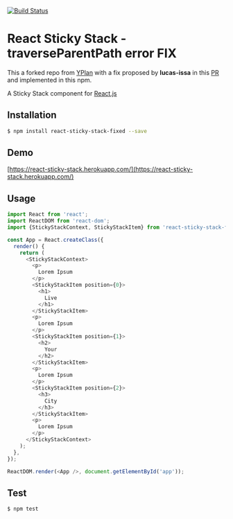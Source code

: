 [![Build Status](https://travis-ci.org/YPlan/react-sticky-stack.svg?branch=master)](https://travis-ci.org/YPlan/react-sticky-stack)

React Sticky Stack - traverseParentPath error FIX
==================

This a forked repo from [YPlan](https://github.com/YPlan/react-sticky-stack) with a fix proposed by **lucas-issa** in this [PR](https://github.com/YPlan/react-sticky-stack/pull/3) and implemented in this npm.

A Sticky Stack component for [React.js](http://facebook.github.io/react/)

Installation
------------

```sh
$ npm install react-sticky-stack-fixed --save
```

Demo
----

[https://react-sticky-stack.herokuapp.com/](https://react-sticky-stack.herokuapp.com/)

Usage
-----

```javascript
import React from 'react';
import ReactDOM from 'react-dom';
import {StickyStackContext, StickyStackItem} from 'react-sticky-stack-fixed';

const App = React.createClass({
  render() {
    return (
      <StickyStackContext>
        <p>
          Lorem Ipsum
        </p>
        <StickyStackItem position={0}>
          <h1>
            Live
          </h1>
        </StickyStackItem>
        <p>
          Lorem Ipsum
        </p>
        <StickyStackItem position={1}>
          <h2>
            Your
          </h2>
        </StickyStackItem>
        <p>
          Lorem Ipsum
        </p>
        <StickyStackItem position={2}>
          <h3>
            City
          </h3>
        </StickyStackItem>
        <p>
          Lorem Ipsum
        </p>
      </StickyStackContext>
    );
  },
});

ReactDOM.render(<App />, document.getElementById('app'));
```

Test
----

```sh
$ npm test
```
